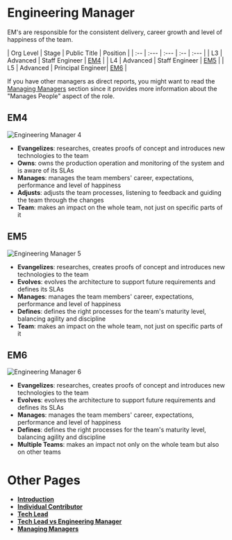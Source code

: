 # Engineering Manager

EM's are responsible for the consistent delivery, career growth and level of happiness of the team.

| Org Level | Stage | Public Title | Position |
| :-- | :--- | :--- | :-- | :--- |
| L3 | Advanced | Staff Engineer | [EM4](#em4) |
| L4 | Advanced | Staff Engineer | [EM5](#em5) |
| L5 | Advanced | Principal Engineer| [EM6](#em6) |

If you have other managers as direct reports, you might want to read the [Managing Managers](emm.md) section since it provides more information about the "Manages People" aspect of the role.

## EM4

![Engineering Manager 4](/charts/em-4.png)

* **Evangelizes**: researches, creates proofs of concept and introduces new technologies to the team
* **Owns**: owns the production operation and monitoring of the system and is aware of its SLAs
* **Manages**: manages the team members' career, expectations, performance and level of happiness
* **Adjusts**: adjusts the team processes, listening to feedback and guiding the team through the changes
* **Team**: makes an impact on the whole team, not just on specific parts of it

## EM5

![Engineering Manager 5](/charts/em-5.png)

* **Evangelizes**: researches, creates proofs of concept and introduces new technologies to the team
* **Evolves**: evolves the architecture to support future requirements and defines its SLAs
* **Manages**: manages the team members' career, expectations, performance and level of happiness
* **Defines**: defines the right processes for the team's maturity level, balancing agility and discipline
* **Team**: makes an impact on the whole team, not just on specific parts of it

## EM6

![Engineering Manager 6](/charts/em-6.png)

* **Evangelizes**: researches, creates proofs of concept and introduces new technologies to the team
* **Evolves**: evolves the architecture to support future requirements and defines its SLAs
* **Manages**: manages the team members' career, expectations, performance and level of happiness
* **Defines**: defines the right processes for the team's maturity level, balancing agility and discipline
* **Multiple Teams**: makes an impact not only on the whole team but also on other teams

# Other Pages

* [**Introduction**](README.md)
* [**Individual Contributor**](ic.md)
* [**Tech Lead**](tl.md)
* [**Tech Lead vs Engineering Manager**](tl-vs-em.md)
* [**Managing Managers**](emm.md)
